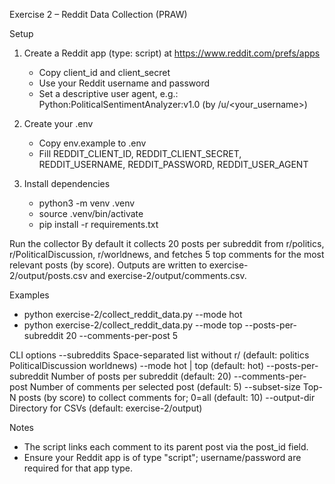 Exercise 2 – Reddit Data Collection (PRAW)

Setup
1) Create a Reddit app (type: script) at https://www.reddit.com/prefs/apps
   - Copy client_id and client_secret
   - Use your Reddit username and password
   - Set a descriptive user agent, e.g.: Python:PoliticalSentimentAnalyzer:v1.0 (by /u/<your_username>)

2) Create your .env
   - Copy env.example to .env
   - Fill REDDIT_CLIENT_ID, REDDIT_CLIENT_SECRET, REDDIT_USERNAME, REDDIT_PASSWORD, REDDIT_USER_AGENT

3) Install dependencies
   - python3 -m venv .venv
   - source .venv/bin/activate
   - pip install -r requirements.txt

Run the collector
By default it collects 20 posts per subreddit from r/politics, r/PoliticalDiscussion, r/worldnews, and fetches 5 top comments for the most relevant posts (by score). Outputs are written to exercise-2/output/posts.csv and exercise-2/output/comments.csv.

Examples
   - python exercise-2/collect_reddit_data.py --mode hot
   - python exercise-2/collect_reddit_data.py --mode top --posts-per-subreddit 20 --comments-per-post 5

CLI options
   --subreddits                Space-separated list without r/ (default: politics PoliticalDiscussion worldnews)
   --mode                      hot | top (default: hot)
   --posts-per-subreddit       Number of posts per subreddit (default: 20)
   --comments-per-post         Number of comments per selected post (default: 5)
   --subset-size               Top-N posts (by score) to collect comments for; 0=all (default: 10)
   --output-dir                Directory for CSVs (default: exercise-2/output)

Notes
   - The script links each comment to its parent post via the post_id field.
   - Ensure your Reddit app is of type "script"; username/password are required for that app type.


